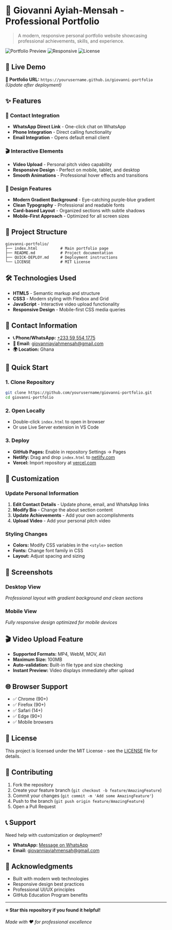 # 🌟 Giovanni Ayiah-Mensah - Professional Portfolio

> A modern, responsive personal portfolio website showcasing professional achievements, skills, and experience.

![Portfolio Preview](https://img.shields.io/badge/Status-Live-brightgreen) ![Responsive](https://img.shields.io/badge/Responsive-Yes-blue) ![License](https://img.shields.io/badge/License-MIT-yellow)

## 🚀 Live Demo

**🔗 Portfolio URL:** `https://yourusername.github.io/giovanni-portfolio` *(Update after deployment)*

## ✨ Features

### 📱 **Contact Integration**
- **WhatsApp Direct Link** - One-click chat on WhatsApp
- **Phone Integration** - Direct calling functionality  
- **Email Integration** - Opens default email client

### 🎬 **Interactive Elements**
- **Video Upload** - Personal pitch video capability
- **Responsive Design** - Perfect on mobile, tablet, and desktop
- **Smooth Animations** - Professional hover effects and transitions

### 🎨 **Design Features**
- **Modern Gradient Background** - Eye-catching purple-blue gradient
- **Clean Typography** - Professional and readable fonts
- **Card-based Layout** - Organized sections with subtle shadows
- **Mobile-First Approach** - Optimized for all screen sizes

## 📂 Project Structure

```
giovanni-portfolio/
├── index.html          # Main portfolio page
├── README.md           # Project documentation
├── QUICK-DEPLOY.md     # Deployment instructions
└── LICENSE             # MIT License
```

## 🛠️ Technologies Used

- **HTML5** - Semantic markup and structure
- **CSS3** - Modern styling with Flexbox and Grid
- **JavaScript** - Interactive video upload functionality
- **Responsive Design** - Mobile-first CSS media queries

## 📱 Contact Information

- **📞 Phone/WhatsApp:** [+233 59 554 1775](https://wa.me/233595541775)
- **📧 Email:** [giovanniayiahmensah@gmail.com](mailto:giovanniayiahmensah@gmail.com)
- **🌍 Location:** Ghana

## 🚀 Quick Start

### 1. **Clone Repository**
```bash
git clone https://github.com/yourusername/giovanni-portfolio.git
cd giovanni-portfolio
```

### 2. **Open Locally**
- Double-click `index.html` to open in browser
- Or use Live Server extension in VS Code

### 3. **Deploy**
- **GitHub Pages:** Enable in repository Settings → Pages
- **Netlify:** Drag and drop `index.html` to [netlify.com](https://netlify.com)
- **Vercel:** Import repository at [vercel.com](https://vercel.com)

## 🎨 Customization

### **Update Personal Information**
1. **Edit Contact Details** - Update phone, email, and WhatsApp links
2. **Modify Bio** - Change the about section content
3. **Update Achievements** - Add your own accomplishments
4. **Upload Video** - Add your personal pitch video

### **Styling Changes**
- **Colors:** Modify CSS variables in the `<style>` section
- **Fonts:** Change font family in CSS
- **Layout:** Adjust spacing and sizing

## 📸 Screenshots

### Desktop View
*Professional layout with gradient background and clean sections*

### Mobile View  
*Fully responsive design optimized for mobile devices*

## 🎬 Video Upload Feature

- **Supported Formats:** MP4, WebM, MOV, AVI
- **Maximum Size:** 100MB
- **Auto-validation:** Built-in file type and size checking
- **Instant Preview:** Video displays immediately after upload

## 🌐 Browser Support

- ✅ Chrome (90+)
- ✅ Firefox (90+) 
- ✅ Safari (14+)
- ✅ Edge (90+)
- ✅ Mobile browsers

## 📄 License

This project is licensed under the MIT License - see the [LICENSE](LICENSE) file for details.

## 🤝 Contributing

1. Fork the repository
2. Create your feature branch (`git checkout -b feature/AmazingFeature`)
3. Commit your changes (`git commit -m 'Add some AmazingFeature'`)
4. Push to the branch (`git push origin feature/AmazingFeature`)
5. Open a Pull Request

## 📞 Support

Need help with customization or deployment?

- **WhatsApp:** [Message on WhatsApp](https://wa.me/233595541775)
- **Email:** [giovanniayiahmensah@gmail.com](mailto:giovanniayiahmensah@gmail.com)

## 🙏 Acknowledgments

- Built with modern web technologies
- Responsive design best practices
- Professional UI/UX principles
- GitHub Education Program benefits

---

**⭐ Star this repository if you found it helpful!**

*Made with ❤️ for professional excellence*
